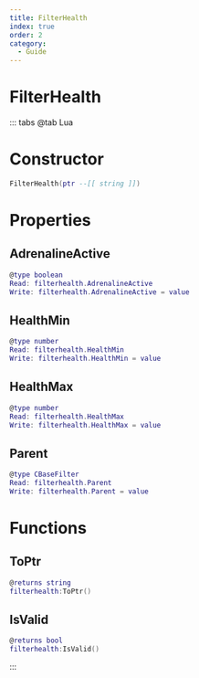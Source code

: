 ```yaml
---
title: FilterHealth
index: true
order: 2
category:
  - Guide
---
```


# FilterHealth

::: tabs
@tab Lua
# Constructor
```lua
FilterHealth(ptr --[[ string ]])
```
# Properties
## AdrenalineActive 
```lua
@type boolean
Read: filterhealth.AdrenalineActive
Write: filterhealth.AdrenalineActive = value
```
## HealthMin 
```lua
@type number
Read: filterhealth.HealthMin
Write: filterhealth.HealthMin = value
```
## HealthMax 
```lua
@type number
Read: filterhealth.HealthMax
Write: filterhealth.HealthMax = value
```
## Parent 
```lua
@type CBaseFilter
Read: filterhealth.Parent
Write: filterhealth.Parent = value
```
# Functions
## ToPtr
```lua
@returns string
filterhealth:ToPtr()
```
## IsValid
```lua
@returns bool
filterhealth:IsValid()
```

:::